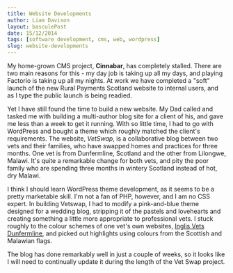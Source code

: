 ```yaml
---
title: Website Developments
author: Liam Davison
layout: basculePost
date: 15/12/2014
tags: [software development, cms, web, wordpress]
slug: website-developments
---
```

My home-grown CMS project, **Cinnabar**, has completely stalled. There are two main reasons for this - my day job is taking up all my days, and playing Factorio is taking up all my nights. At work we have completed a "soft" launch of the new Rural Payments Scotland website to internal users, and as I type the public launch is being readied.

Yet I have still found the time to build a new website. My Dad called and tasked me with building a multi-author blog site for a client of his, and gave me less than a week to get it running. With so little time, I had to go with WordPress and bought a theme which roughly matched the client's requirements. The website, _VetSwap_, is a collaborative blog between two vets and their families, who have swapped homes and practices for three months. One vet is from Dunfermline, Scotland and the other from Lilongwe, Malawi. It's quite a remarkable change for both vets, and pity the poor family who are spending three months in wintery Scotland instead of hot, dry Malawi.

I think I should learn WordPress theme development, as it seems to be a pretty marketable skill. I'm not a fan of PHP, however, and I am no CSS expert. In building Vetswap, I had to modify a pink-and-blue theme designed for a wedding blog, stripping it of the pastels and lovehearts and creating something a little more appropriate to professional vets. I stuck roughly to the colour schemes of one vet's own websites, [Inglis Vets Dunfermline](http://www.inglisvets.com "Inglis Vets Dunfermline"), and picked out highlights using colours from the Scottish and Malawian flags.

The blog has done remarkably well in just a couple of weeks, so it looks like I will need to continually update it during the length of the Vet Swap project.
